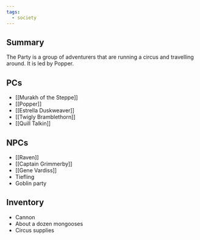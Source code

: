 ```yaml
---
tags:
  - society
---
```

## Summary

The Party is a group of adventurers that are running a circus and travelling around. It is led by Popper.
## PCs
- [[Murakh of the Steppe]]
- [[Popper]]
- [[Estrella Duskweaver]]
- [[Twigly Bramblethorn]]
- [[Quill Talkin]]

## NPCs
- [[Raven]]
- [[Captain Grimmerby]]
- [[Gene Vardiss]]
- Tiefling
- Goblin party

## Inventory
- Cannon
- About a dozen mongooses
- Circus supplies